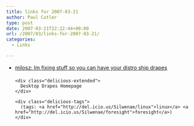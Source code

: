 ```yaml
---
title: links for 2007-03-21
author: Paul Cutler
type: post
date: 2007-03-21T22:22:44+00:00
url: /2007/03/links-for-2007-03-21/
categories:
  - Links

---
```

<ul class="delicious">
  <li>
    <div class="delicious-link">
      <a href="http://mugshot.org/visit?post=gNlGM2jtdfFwj1">milosz: Im fixing stuff so you can have your distro ship drapes</a>
    </div>
    
    <div class="delicious-extended">
      Desktop Drapes Homepage
    </div>
    
    <div class="delicious-tags">
      (tags: <a href="http://del.icio.us/Silwenae/linux">linux</a> <a href="http://del.icio.us/Silwenae/foresight">foresight</a>)
    </div>
  </li>
</ul>